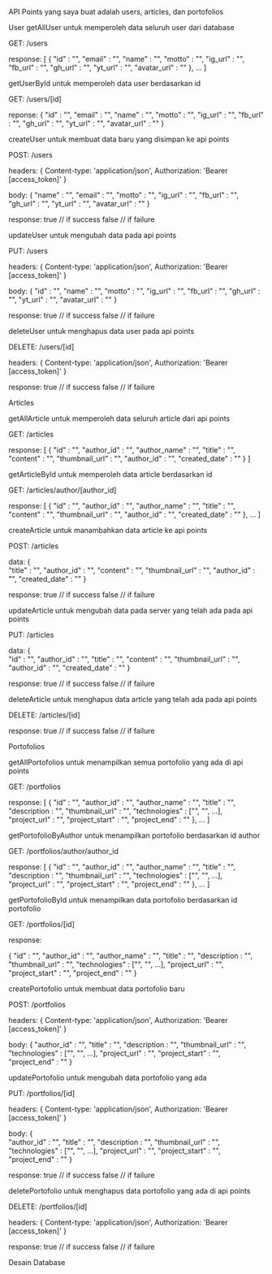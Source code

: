 API Points yang saya buat adalah users, articles, dan portofolios

User
getAllUser untuk memperoleh data seluruh user dari database

GET: /users

response:
[
    {
        "id"            : "",
        "email"         : "",
        "name"          : "",
        "motto"         : "",
        "ig_url"        : "",
        "fb_url"        : "",
        "gh_url"        : "",
        "yt_url"        : "",
        "avatar_url"    : ""
    },
    ...
]

getUserById untuk memperoleh data user berdasarkan id

GET: /users/[id]

reponse:
{
    "id"            : "",
    "email"         : "",
    "name"          : "",
    "motto"         : "",
    "ig_url"        : "",
    "fb_url"        : "",
    "gh_url"        : "",
    "yt_url"        : "",
    "avatar_url"    : ""
}

createUser untuk membuat data baru yang disimpan ke api points

POST: /users

headers:
{
    Content-type: 'application/json',
    Authorization: 'Bearer [access_token]'
}

body:
{
    "name"          : "",
    "email"         : "",
    "motto"         : "",
    "ig_url"        : "",
    "fb_url"        : "",
    "gh_url"        : "",
    "yt_url"        : "",
    "avatar_url"    : ""
}

response:
true    // if success
false   // if failure

updateUser untuk mengubah data pada api points

PUT: /users

headers:
{
    Content-type: 'application/json',
    Authorization: 'Bearer [access_token]'
}

body:
{
    "id"            : "",
    "name"          : "",
    "motto"         : "",
    "ig_url"        : "",
    "fb_url"        : "",
    "gh_url"        : "",
    "yt_url"        : "",
    "avatar_url"    : ""
}

response:
true    // if success
false   // if failure

deleteUser untuk menghapus data user pada api points

DELETE: /users/[id]

headers:
{
    Content-type: 'application/json',
    Authorization: 'Bearer [access_token]'
}

response:
true    // if success
false   // if failure

Articles

getAllArticle untuk memperoleh data seluruh article dari api points

GET: /articles

response:
[
    {
        "id"            : "",
        "author_id"     : "",
        "author_name"   : "",
        "title"         : "",
        "content"       : "",
        "thumbnail_url" : "",
        "author_id"     : "",
        "created_date"  : ""
    }
]

getArticleById untuk memperoleh data article berdasarkan id

GET: /articles/author/[author_id]

response:
[
    {
        "id"            : "",
        "author_id"     : "",
        "author_name"   : "",
        "title"         : "",
        "content"       : "",
        "thumbnail_url" : "",
        "author_id"     : "",
        "created_date"  : ""
    },
    ...
]

createArticle untuk manambahkan data article ke api points

POST: /articles

data:
{       
    "title"         : "",
    "author_id"     : "",
    "content"       : "",
    "thumbnail_url" : "",
    "author_id"     : "",
    "created_date"  : ""
}

response:
true    // if success
false   // if failure

updateArticle untuk mengubah data pada server yang telah ada pada api points

PUT: /articles

data:
{      
    "id"            : "", 
    "author_id"     : "",
    "title"         : "",
    "content"       : "",
    "thumbnail_url" : "",
    "author_id"     : "",
    "created_date"  : ""
}

response:
true    // if success
false   // if failure

deleteArticle untuk menghapus data article yang telah ada pada api points

DELETE: /articles/[id]

response:
true    // if success
false   // if failure

Portofolios

getAllPortofolios untuk menampilkan semua portofolio yang ada di api points

GET: /portfolios

response:
[
    {
        "id"            : "",
        "author_id"     : "",
        "author_name"   : "",
        "title"         : "",
        "description    : "",
        "thumbnail_url" : "",
        "technologies"  : ["", "", ...],
        "project_url"   : "",
        "project_start" : "",
        "project_end"   : ""
    },
    ...
]

getPortofolioByAuthor untuk menampilkan portofolio berdasarkan id author

GET: /portfolios/author/author_id

response:
[
    {
        "id"            : "",
        "author_id"     : "",
        "author_name"   : "",
        "title"         : "",
        "description    : "",
        "thumbnail_url" : "",
        "technologies"  : ["", "", ...],
        "project_url"   : "",
        "project_start" : "",
        "project_end"   : ""
    },
    ...
]

getPortofolioById untuk menampilkan data portofolio berdasarkan id portofolio

GET: /portfolios/[id]

response:

{
    "id"            : "",
    "author_id"     : "",
    "author_name"   : "",
    "title"         : "",
    "description    : "",
    "thumbnail_url" : "",
    "technologies"  : ["", "", ...],
    "project_url"   : "",
    "project_start" : "",
    "project_end"   : ""
}

createPortofolio untuk membuat data portofolio baru

POST: /portfolios

headers:
{
    Content-type: 'application/json',
    Authorization: 'Bearer [access_token]'
}

body:
{
    "author_id"     : "",
    "title"         : "",
    "description    : "",
    "thumbnail_url" : "",
    "technologies"  : ["", "", ...],
    "project_url"   : "",
    "project_start" : "",
    "project_end"   : ""
}

updatePortofolio untuk mengubah data portofolio yang ada

PUT: /portfolios/[id]

headers:
{
    Content-type: 'application/json',
    Authorization: 'Bearer [access_token]'
}

body:
{    
    "author_id"     : "",
    "title"         : "",
    "description    : "",
    "thumbnail_url" : "",
    "technologies"  : ["", "", ...],
    "project_url"   : "",
    "project_start" : "",
    "project_end"   : ""
}

response:
true    // if success
false   // if failure

deletePortofolio untuk menghapus data portofolio yang ada di api points

DELETE: /portfolios/[id]

headers:
{
    Content-type: 'application/json',
    Authorization: 'Bearer [access_token]'
}

response:
true    // if success
false   // if failure

Desain Database


